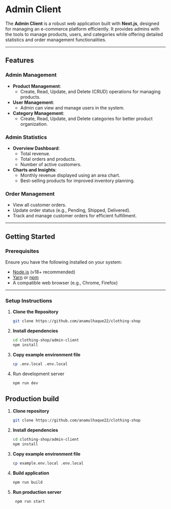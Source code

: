 # Admin Client

The **Admin Client** is a robust web application built with **Next.js**, designed for managing an e-commerce platform efficiently. It provides admins with the tools to manage products, users, and categories while offering detailed statistics and order management functionalities.

---

## Features

### **Admin Management**

- **Product Management**:
  - Create, Read, Update, and Delete (CRUD) operations for managing products.
- **User Management**:
  - Admin can view and manage users in the system.
- **Category Management**:
  - Create, Read, Update, and Delete categories for better product organization.

### **Admin Statistics**

- **Overview Dashboard**:
  - Total revenue.
  - Total orders and products.
  - Number of active customers.
- **Charts and Insights**:
  - Monthly revenue displayed using an area chart.
  - Best-selling products for improved inventory planning.

### **Order Management**

- View all customer orders.
- Update order status (e.g., Pending, Shipped, Delivered).
- Track and manage customer orders for efficient fulfillment.

---

## Getting Started

### Prerequisites

Ensure you have the following installed on your system:

- [Node.js](https://nodejs.org/) (v18+ recommended)
- [Yarn](https://yarnpkg.com/) or [npm](https://www.npmjs.com/)
- A compatible web browser (e.g., Chrome, Firefox)

---

### Setup Instructions

1. **Clone the Repository**

   ```bash
   git clone https://github.com/anamulhaque22/clothing-shop
   ```

1. **Install dependencies**

   ```bash
   cd clothing-shop/admin-client
   npm install
   ```

1. **Copy example environment file**

   ```bash
   cp .env.local .env.local

   ```

1. Run development server

   ```bash
   npm run dev
   ```

## Production build

1. **Clone repository**

   ```bash
   git clone https://github.com/anamulhaque22/clothing-shop
   ```

1. **Install dependencies**

   ```bash
   cd clothing-shop/admin-client
   npm install
   ```

1. **Copy example environment file**

   ```bash
   cp example.env.local .env.local
   ```

1. **Build application**

   ```bash
   npm run build
   ```

1. **Run production server**

   ```bash
    npm run start
   ```
